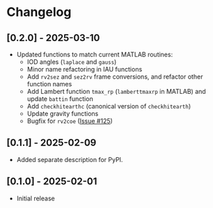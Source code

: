 # Changelog

## [0.2.0] - 2025-03-10
- Updated functions to match current MATLAB routines:
  - IOD angles (`laplace` and `gauss`)
  - Minor name refactoring in IAU functions
  - Add `rv2sez` and `sez2rv` frame conversions, and refactor other function names
  - Add Lambert function `tmax_rp` (`lamberttmaxrp` in MATLAB) and update `battin` function
  - Add `checkhitearthc` (canonical version of `checkhitearth`)
  - Update gravity functions
  - Bugfix for `rv2coe` ([Issue #125](https://github.com/CelesTrak/fundamentals-of-astrodynamics/issues/125))

## [0.1.1] - 2025-02-09
- Added separate description for PyPI.

## [0.1.0] - 2025-02-01
- Initial release
